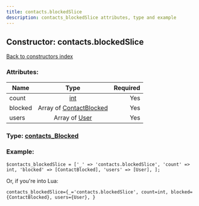 ```yaml
---
title: contacts.blockedSlice
description: contacts_blockedSlice attributes, type and example
---
```

## Constructor: contacts.blockedSlice  
[Back to constructors index](index.md)



### Attributes:

| Name     |    Type       | Required |
|----------|:-------------:|---------:|
|count|[int](../types/int.md) | Yes|
|blocked|Array of [ContactBlocked](../types/ContactBlocked.md) | Yes|
|users|Array of [User](../types/User.md) | Yes|



### Type: [contacts\_Blocked](../types/contacts_Blocked.md)


### Example:

```
$contacts_blockedSlice = ['_' => 'contacts.blockedSlice', 'count' => int, 'blocked' => [ContactBlocked], 'users' => [User], ];
```  

Or, if you're into Lua:  


```
contacts_blockedSlice={_='contacts.blockedSlice', count=int, blocked={ContactBlocked}, users={User}, }

```


